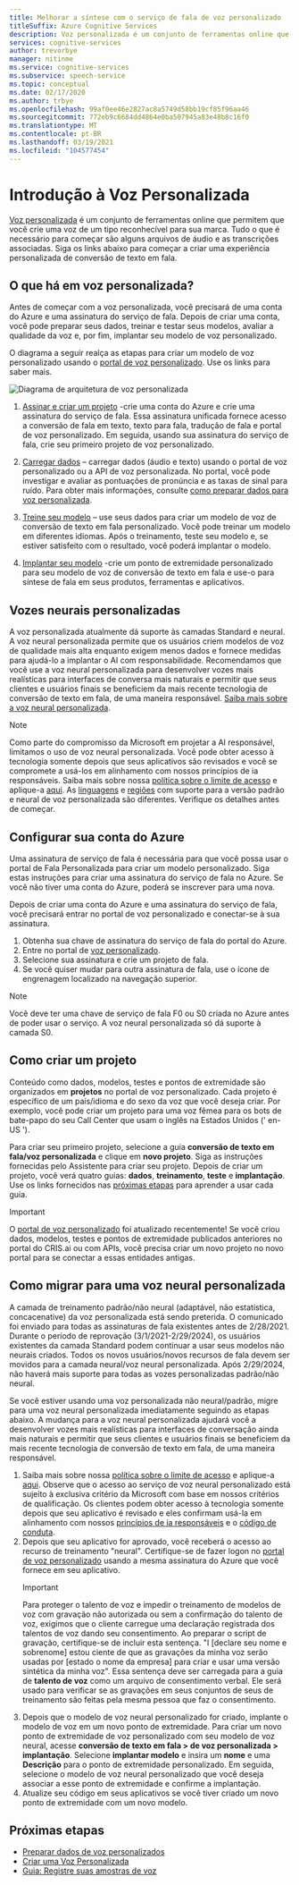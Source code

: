 ```yaml
---
title: Melhorar a síntese com o serviço de fala de voz personalizado
titleSuffix: Azure Cognitive Services
description: Voz personalizada é um conjunto de ferramentas online que permitem que você crie uma voz de um tipo reconhecível para sua marca. Tudo o que é necessário para começar são alguns arquivos de áudio e as transcrições associadas. Siga os links abaixo para começar a criar uma experiência de fala em texto Personalizada.
services: cognitive-services
author: trevorbye
manager: nitinme
ms.service: cognitive-services
ms.subservice: speech-service
ms.topic: conceptual
ms.date: 02/17/2020
ms.author: trbye
ms.openlocfilehash: 99af0ee46e2827ac8a5749d58bb19cf85f96aa46
ms.sourcegitcommit: 772eb9c6684dd4864e0ba507945a83e48b8c16f0
ms.translationtype: MT
ms.contentlocale: pt-BR
ms.lasthandoff: 03/19/2021
ms.locfileid: "104577454"
---
```

# <a name="get-started-with-custom-voice"></a>Introdução à Voz Personalizada

[Voz personalizada](https://aka.ms/customvoice) é um conjunto de ferramentas online que permitem que você crie uma voz de um tipo reconhecível para sua marca. Tudo o que é necessário para começar são alguns arquivos de áudio e as transcrições associadas. Siga os links abaixo para começar a criar uma experiência personalizada de conversão de texto em fala.

## <a name="whats-in-custom-voice"></a>O que há em voz personalizada?

Antes de começar com a voz personalizada, você precisará de uma conta do Azure e uma assinatura do serviço de fala. Depois de criar uma conta, você pode preparar seus dados, treinar e testar seus modelos, avaliar a qualidade da voz e, por fim, implantar seu modelo de voz personalizado.

O diagrama a seguir realça as etapas para criar um modelo de voz personalizado usando o [portal de voz personalizado](https://aka.ms/customvoice). Use os links para saber mais.

![Diagrama de arquitetura de voz personalizada](media/custom-voice/custom-voice-diagram.png)

1. [Assinar e criar um projeto](#set-up-your-azure-account) -crie uma conta do Azure e crie uma assinatura do serviço de fala. Essa assinatura unificada fornece acesso a conversão de fala em texto, texto para fala, tradução de fala e portal de voz personalizado. Em seguida, usando sua assinatura do serviço de fala, crie seu primeiro projeto de voz personalizado.

2. [Carregar dados](how-to-custom-voice-create-voice.md#upload-your-datasets) – carregar dados (áudio e texto) usando o portal de voz personalizado ou a API de voz personalizada. No portal, você pode investigar e avaliar as pontuações de pronúncia e as taxas de sinal para ruído. Para obter mais informações, consulte [como preparar dados para voz personalizada](how-to-custom-voice-prepare-data.md).

3. [Treine seu modelo](how-to-custom-voice-create-voice.md#build-your-custom-voice-model) – use seus dados para criar um modelo de voz de conversão de texto em fala personalizado. Você pode treinar um modelo em diferentes idiomas. Após o treinamento, teste seu modelo e, se estiver satisfeito com o resultado, você poderá implantar o modelo.

4. [Implantar seu modelo](how-to-custom-voice-create-voice.md#create-and-use-a-custom-voice-endpoint) -crie um ponto de extremidade personalizado para seu modelo de voz de conversão de texto em fala e use-o para síntese de fala em seus produtos, ferramentas e aplicativos.

## <a name="custom-neural-voices"></a>Vozes neurais personalizadas

A voz personalizada atualmente dá suporte às camadas Standard e neural. A voz neural personalizada permite que os usuários criem modelos de voz de qualidade mais alta enquanto exigem menos dados e fornece medidas para ajudá-lo a implantar o AI com responsabilidade. Recomendamos que você use a voz neural personalizada para desenvolver vozes mais realísticas para interfaces de conversa mais naturais e permitir que seus clientes e usuários finais se beneficiem da mais recente tecnologia de conversão de texto em fala, de uma maneira responsável. [Saiba mais sobre a voz neural personalizada](/legal/cognitive-services/speech-service/custom-neural-voice/transparency-note-custom-neural-voice?context=%2fazure%2fcognitive-services%2fspeech-service%2fcontext%2fcontext). 

> [!NOTE]
> Como parte do compromisso da Microsoft em projetar a AI responsável, limitamos o uso de voz neural personalizada. Você pode obter acesso à tecnologia somente depois que seus aplicativos são revisados e você se compromete a usá-los em alinhamento com nossos princípios de ia responsáveis. Saiba mais sobre nossa [política sobre o limite de acesso](/legal/cognitive-services/speech-service/custom-neural-voice/limited-access-custom-neural-voice?context=%2fazure%2fcognitive-services%2fspeech-service%2fcontext%2fcontext) e aplique-a [aqui](https://aka.ms/customneural). As [linguagens](language-support.md#customization) e [regiões](regions.md#custom-voices) com suporte para a versão padrão e neural de voz personalizada são diferentes. Verifique os detalhes antes de começar.  

## <a name="set-up-your-azure-account"></a>Configurar sua conta do Azure

Uma assinatura de serviço de fala é necessária para que você possa usar o portal de Fala Personalizada para criar um modelo personalizado. Siga estas instruções para criar uma assinatura do serviço de fala no Azure. Se você não tiver uma conta do Azure, poderá se inscrever para uma nova.  

Depois de criar uma conta do Azure e uma assinatura do serviço de fala, você precisará entrar no portal de voz personalizado e conectar-se à sua assinatura.

1. Obtenha sua chave de assinatura do serviço de fala do portal do Azure.
2. Entre no portal de [voz personalizado](https://aka.ms/custom-voice).
3. Selecione sua assinatura e crie um projeto de fala.
4. Se você quiser mudar para outra assinatura de fala, use o ícone de engrenagem localizado na navegação superior.

> [!NOTE]
> Você deve ter uma chave de serviço de fala F0 ou S0 criada no Azure antes de poder usar o serviço. A voz neural personalizada só dá suporte à camada S0. 

## <a name="how-to-create-a-project"></a>Como criar um projeto

Conteúdo como dados, modelos, testes e pontos de extremidade são organizados em **projetos** no portal de voz personalizado. Cada projeto é específico de um país/idioma e do sexo da voz que você deseja criar. Por exemplo, você pode criar um projeto para uma voz fêmea para os bots de bate-papo do seu Call Center que usam o inglês na Estados Unidos (' en-US ').

Para criar seu primeiro projeto, selecione a guia **conversão de texto em fala/voz personalizada** e clique em **novo projeto**. Siga as instruções fornecidas pelo Assistente para criar seu projeto. Depois de criar um projeto, você verá quatro guias: **dados**, **treinamento**, **teste** e **implantação**. Use os links fornecidos nas [próximas etapas](#next-steps) para aprender a usar cada guia.

> [!IMPORTANT]
> O [portal de voz personalizado](https://aka.ms/custom-voice) foi atualizado recentemente! Se você criou dados, modelos, testes e pontos de extremidade publicados anteriores no portal do CRIS.ai ou com APIs, você precisa criar um novo projeto no novo portal para se conectar a essas entidades antigas.

## <a name="how-to-migrate-to-custom-neural-voice"></a>Como migrar para uma voz neural personalizada

A camada de treinamento padrão/não neural (adaptável, não estatística, concacenative) da voz personalizada está sendo preterida. O comunicado foi enviado para todas as assinaturas de fala existentes antes de 2/28/2021. Durante o período de reprovação (3/1/2021-2/29/2024), os usuários existentes da camada Standard podem continuar a usar seus modelos não neurais criados. Todos os novos usuários/novos recursos de fala devem ser movidos para a camada neural/voz neural personalizada. Após 2/29/2024, não haverá mais suporte para todas as vozes personalizadas padrão/não neural. 

Se você estiver usando uma voz personalizada não neural/padrão, migre para uma voz neural personalizada imediatamente seguindo as etapas abaixo. A mudança para a voz neural personalizada ajudará você a desenvolver vozes mais realísticas para interfaces de conversação ainda mais naturais e permitir que seus clientes e usuários finais se beneficiem da mais recente tecnologia de conversão de texto em fala, de uma maneira responsável. 

1. Saiba mais sobre nossa [política sobre o limite de acesso](/legal/cognitive-services/speech-service/custom-neural-voice/limited-access-custom-neural-voice?context=%2fazure%2fcognitive-services%2fspeech-service%2fcontext%2fcontext) e aplique-a [aqui](https://aka.ms/customneural). Observe que o acesso ao serviço de voz neural personalizado está sujeito à exclusiva critério da Microsoft com base em nossos critérios de qualificação. Os clientes podem obter acesso à tecnologia somente depois que seu aplicativo é revisado e eles confirmam usá-la em alinhamento com nossos [princípios de ia responsáveis](https://microsoft.com/ai/responsible-ai) e o [código de conduta](/legal/cognitive-services/speech-service/tts-code-of-conduct?context=%2fazure%2fcognitive-services%2fspeech-service%2fcontext%2fcontext). 
2. Depois que seu aplicativo for aprovado, você receberá o acesso ao recurso de treinamento "neural". Certifique-se de fazer logon no [portal de voz personalizado](https://speech.microsoft.com/customvoice) usando a mesma assinatura do Azure que você fornece em seu aplicativo. 
    > [!IMPORTANT]
    > Para proteger o talento de voz e impedir o treinamento de modelos de voz com gravação não autorizada ou sem a confirmação do talento de voz, exigimos que o cliente carregue uma declaração registrada dos talentos de voz dando seu consentimento. Ao preparar o script de gravação, certifique-se de incluir esta sentença. "I [declare seu nome e sobrenome] estou ciente de que as gravações da minha voz serão usadas por [estado o nome da empresa] para criar e usar uma versão sintética da minha voz".
    > Essa sentença deve ser carregada para a guia de **talento de voz** como um arquivo de consentimento verbal. Ele será usado para verificar se as gravações em seus conjuntos de seus de treinamento são feitas pela mesma pessoa que faz o consentimento.
3. Depois que o modelo de voz neural personalizado for criado, implante o modelo de voz em um novo ponto de extremidade. Para criar um novo ponto de extremidade de voz personalizado com seu modelo de voz neural, acesse **conversão de texto em fala > de voz personalizada > implantação**. Selecione **implantar modelo** e insira um **nome** e uma **Descrição** para o ponto de extremidade personalizado. Em seguida, selecione o modelo de voz neural personalizado que você deseja associar a esse ponto de extremidade e confirme a implantação.  
4. Atualize seu código em seus aplicativos se você tiver criado um novo ponto de extremidade com um novo modelo. 

## <a name="next-steps"></a>Próximas etapas

- [Preparar dados de voz personalizados](how-to-custom-voice-prepare-data.md)
- [Criar uma Voz Personalizada](how-to-custom-voice-create-voice.md)
- [Guia: Registre suas amostras de voz](record-custom-voice-samples.md)
